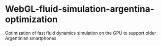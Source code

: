 # WebGL-fluid-simulation-argentina-optimization
Optimization of fast fluid dynamics simulation on the GPU to support older Argentinian smartphones

